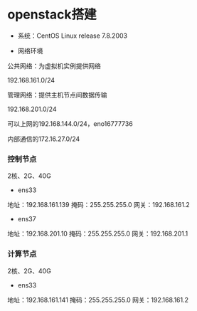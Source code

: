 # openstack搭建


* 系统：CentOS Linux release 7.8.2003

* 网络环境

公共网络：为虚拟机实例提供网络

192.168.161.0/24

管理网络：提供主机节点间数据传输

192.168.201.0/24


可以上网的192.168.144.0/24，eno16777736


内部通信的172.16.27.0/24


### 控制节点

2核、2G、40G

* ens33

地址：192.168.161.139
掩码：255.255.255.0
网关：192.168.161.2

* ens37

地址：192.168.201.10
掩码：255.255.255.0
网关：192.168.201.1


### 计算节点

2核、2G、40G

* ens33

地址：192.168.161.141
掩码：255.255.255.0
网关：192.168.161.2

* ens34

地址：192.168.201.20
掩码：255.255.255.0
网关：192.168.201.1


### 安装过程

* 安装网络工具

```bash
yum install net-tools
```

* 关闭防火墙

```bash
systemctl disable firewalld
```

* 查看selinux状态

```
getenforce
```
